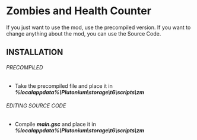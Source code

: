 # Zombies and Health Counter
If you just want to use the mod, use the precompiled version. If you want to change anything about the mod, you can use the Source Code.
## INSTALLATION
###### PRECOMPILED
- Take the precompiled file and place it in _**%localappdata%\Plutonium\storage\t6\scripts\zm**_
###### EDITING SOURCE CODE
- Compile _**main.gsc**_ and place it in _**%localappdata%\Plutonium\storage\t6\scripts\zm**_
